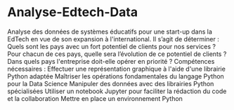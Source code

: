 # Analyse-Edtech-Data
Analyse des données de systèmes éducatifs pour une start-up dans la EdTech en vue de son expansion à l'international.  Il s’agit de déterminer :  Quels sont les pays avec un fort potentiel de clients pour nos services ? Pour chacun de ces pays, quelle sera l’évolution de ce potentiel de clients ? Dans quels pays l'entreprise doit-elle opérer en priorité ?   Compétences nécessaires  :  Effectuer une représentation graphique à l'aide d'une librairie Python adaptée Maîtriser les opérations fondamentales du langage Python pour la Data Science Manipuler des données avec des librairies Python spécialisées Utiliser un notebook Jupyter pour faciliter la rédaction du code et la collaboration Mettre en place un environnement Python
